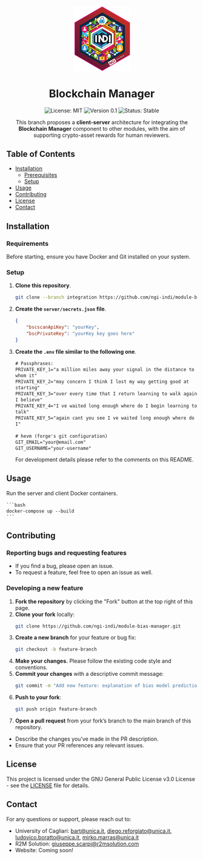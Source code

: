 <div align="center">
  <img src="./assets/logo.png" alt="Logo" width="150"/>

  # Blockchain Manager

  ![License: MIT](https://img.shields.io/badge/License-MIT-blue.svg)
  ![Version 0.1](https://img.shields.io/badge/version-0.1-green.svg)
  ![Status: Stable](https://img.shields.io/badge/status-stable-brightgreen.svg)
    
  <p>
     This branch proposes a <strong>client-server</strong> architecture for integrating the <strong>Blockchain Manager</strong> component to other modules, with the aim of supporting crypto-asset rewards for human reviewers.
  </p>

</div>

## Table of Contents

- [Installation](#installation)
  - [Prerequisites](#requirements)
  - [Setup](#setup)
- [Usage](#usage)
- [Contributing](#contributing)
- [License](#license)
- [Contact](#contact)

## Installation

### Requirements

Before starting, ensure you have Docker and Git installed on your system.

### Setup

1. **Clone this repository**.

	```bash
	git clone --branch integration https://github.com/ngi-indi/module-blockchain.git
	```

2. **Create the ```server/secrets.json``` file**.

	```json
	{
		"bscscanApiKey": "yourKey",
		"bscPrivateKey": "yourKey key goes here"
	}
	```

2. **Create the ```.env``` file similar to the following one**.

	```
	# Passphrases:
	PRIVATE_KEY_1="a million miles away your signal in the distance to whom it"
	PRIVATE_KEY_2="may concern I think I lost my way getting good at starting"
	PRIVATE_KEY_3="over every time that I return learning to walk again I believe"
	PRIVATE_KEY_4="I ve waited long enough where do I begin learning to talk"
	PRIVATE_KEY_5="again cant you see I ve waited long enough where do I"

	# hevm (forge's git configuration)
	GIT_EMAIL="your@email.com"
	GIT_USERNAME="your-username"
	```

	For development details please refer to the comments on this README.

	<!-- 
	@dev:
	Currently the server uses only PRIVATE_KEY_1,
	but for more actions performed by different entities (hence private keys), it will require more.
	Proposal: the client **securely** sends its private key to the server
	-->

## Usage
Run the server and client Docker containers.

	```bash
	docker-compose up --build
	```


## Contributing

### Reporting bugs and requesting features
- If you find a bug, please open an issue.
- To request a feature, feel free to open an issue as well.

### Developing a new feature

1. **Fork the repository** by clicking the "Fork" button at the top right of this page.
2. **Clone your fork** locally:
   ```bash
   git clone https://github.com/ngi-indi/module-bias-manager.git
   ```
3. **Create a new branch** for your feature or bug fix:
   ```bash
   git checkout -b feature-branch
   ```
4. **Make your changes.** Please follow the existing code style and conventions.
5. **Commit your changes** with a descriptive commit message:
   ```bash
   git commit -m "Add new feature: explanation of bias model predictions"
   ```
6. **Push to your fork**:
   ```bash
   git push origin feature-branch
   ```
7. **Open a pull request** from your fork’s branch to the main branch of this repository.
- Describe the changes you’ve made in the PR description.
- Ensure that your PR references any relevant issues.

## License
This project is licensed under the GNU General Public License v3.0 License - see the [LICENSE](https://github.com/ngi-indi/module-blockchain/blob/main/LICENSE) file for details.

## Contact
For any questions or support, please reach out to:
- University of Cagliari: bart@unica.it, diego.reforgiato@unica.it, ludovico.boratto@unica.it, mirko.marras@unica.it
- R2M Solution: giuseppe.scarpi@r2msolution.com
- Website: Coming soon!